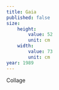 ```yaml
---
title: Gaia
published: false
size:
    height:
        value: 52
        unit: cm
    width:
        value: 73
        unit: cm
year: 1989
---
```


Collage